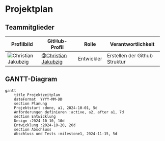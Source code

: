 # Projektplan

## Teammitglieder

| Profilbild | GitHub-Profil | Rolle | Verantwortlichkeit |
|------|-------|---------------|------------|
| ![Christian Jakubzig](https://github.com/ChristianJakubzig.png?size=50) | [@Christian Jakubzig](https://github.com/ChristianJakubzig) | Entwickler | Erstellen der Github Struktur

## GANTT-Diagram

```mermaid
gantt
    title Projektzeitplan
    dateFormat  YYYY-MM-DD
    section Planung
    Projektstart :done, a1, 2024-10-01, 5d
    Anforderungen definieren :active, a2, after a1, 7d
    section Entwicklung
    Design :2024-10-10, 10d
    Entwicklung :2024-10-20, 20d
    section Abschluss
    Abschluss und Tests :milestone1, 2024-11-15, 5d

